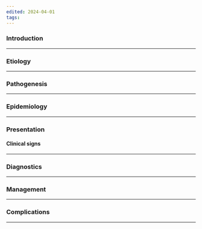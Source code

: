 ```yaml
---
edited: 2024-04-01
tags:
---
```

### Introduction


---
### Etiology


---
### Pathogenesis


----
### Epidemiology


---
### Presentation

#### Clinical signs


---
### Diagnostics


---
### Management


---

### Complications


---
